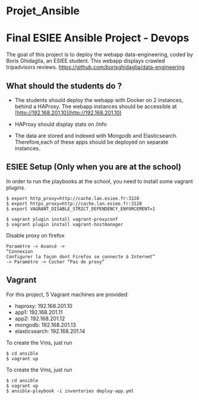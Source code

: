 # Projet_Ansible

# Final ESIEE Ansible Project  - Devops

The goal of this project is to deploy the webapp data-engineering, coded by Boris Ghidaglia, an ESIEE student.
This webapp displays crawled tripadvisors reviews. https://github.com/borisghidaglia/data-engineering

## What should the students do ?

- The students should deploy the webapp with Docker on 2 instances, behind a HAProxy. 
The webapp instances should be accessible at [http://192.168.201.10](http://192.168.201.10)

- HAProxy should display stats on /info

- The data are stored and indexed with Mongodb and Elasticsearch. Therefore,each of these apps should be deployed on separate instances.

 
## ESIEE Setup (Only when you are at the school)

In order to run the playbooks at the school, you need to install some vagrant plugins.

```
$ export http_proxy=http://cache.lan.esiee.fr:3128
$ export https_proxy=http://cache.lan.esiee.fr:3128
$ export VAGRANT_DISABLE_STRICT_DEPENDENCY_ENFORCEMENT=1 

$ vagrant plugin install vagrant-proxyconf
$ vagrant plugin install vagrant-hostmanager
```
Disable proxy on firefox

```
Paramètre -> Avancé -> 
“Connexion
Configurer la façon dont Firefox se connecte à Internet” 
-> Paramètre -> Cocher “Pas de proxy”
```

## Vagrant

For this project, 5 Vagrant machines are provided:

- haproxy: 192.168.201.10
- app1: 192.168.201.11
- app2: 192.168.201.12
- mongodb: 192.168.201.13
- elasticsearch: 192.168.201.14


To create the Vms, just run

```
$ cd ansible
$ vagrant up
```

To create the Vms, just run

```
$ cd ansible
$ vagrant up
$ ansible-playbook -i inventories deploy-app.yml
```

